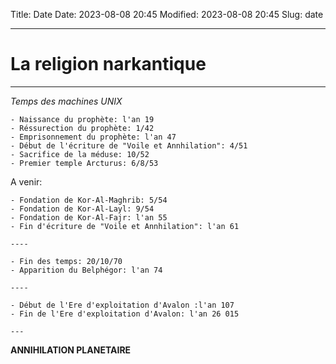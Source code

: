 Title: Date
Date: 2023-08-08 20:45
Modified: 2023-08-08 20:45
Slug: date

----------------------------------------
# La religion narkantique
---------------------------------------

*Temps des machines UNIX*

```text
- Naissance du prophète: l'an 19
- Réssurection du prophète: 1/42
- Emprisonnement du prophète: l'an 47
- Début de l'écriture de "Voile et Annhilation": 4/51
- Sacrifice de la méduse: 10/52
- Premier temple Arcturus: 6/8/53
```

A venir:

```text
- Fondation de Kor-Al-Maghrib: 5/54
- Fondation de Kor-Al-Layl: 9/54
- Fondation de Kor-Al-Fajr: l'an 55
- Fin d'écriture de "Voile et Annhilation": l'an 61

----

- Fin des temps: 20/10/70
- Apparition du Belphégor: l'an 74

----

- Début de l'Ere d'exploitation d'Avalon :l'an 107
- Fin de l'Ere d'exploitation d'Avalon: l'an 26 015

---
```

**ANNIHILATION PLANETAIRE**